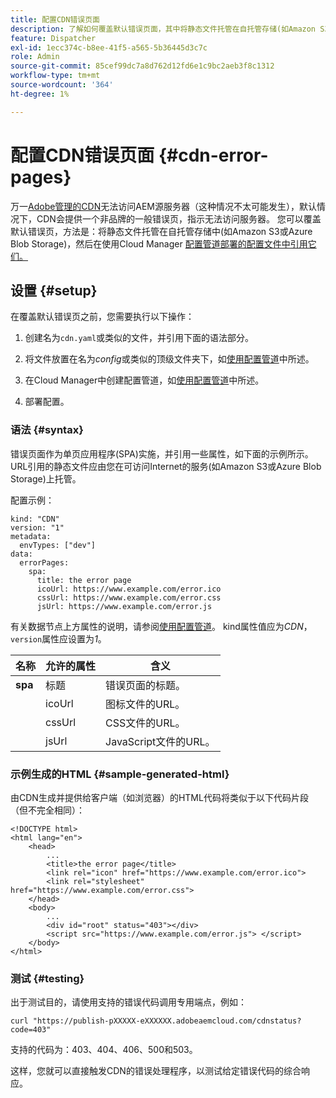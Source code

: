 ```yaml
---
title: 配置CDN错误页面
description: 了解如何覆盖默认错误页面，其中将静态文件托管在自托管存储(如Amazon S3或Azure Blob Storage)中，并在使用Cloud Manager配置管道部署的配置文件中引用它们。
feature: Dispatcher
exl-id: 1ecc374c-b8ee-41f5-a565-5b36445d3c7c
role: Admin
source-git-commit: 85cef99dc7a8d762d12fd6e1c9bc2aeb3f8c1312
workflow-type: tm+mt
source-wordcount: '364'
ht-degree: 1%

---
```



# 配置CDN错误页面 {#cdn-error-pages}

万一[Adobe管理的CDN](/help/implementing/dispatcher/cdn.md#aem-managed-cdn)无法访问AEM源服务器（这种情况不太可能发生），默认情况下，CDN会提供一个非品牌的一般错误页，指示无法访问服务器。 您可以覆盖默认错误页，方法是：将静态文件托管在自托管存储中(如Amazon S3或Azure Blob Storage)，然后在使用Cloud Manager [配置管道部署的配置文件中引用它们。](/help/operations/config-pipeline.md#managing-in-cloud-manager)

## 设置 {#setup}

在覆盖默认错误页之前，您需要执行以下操作：

1. 创建名为`cdn.yaml`或类似的文件，并引用下面的语法部分。

1. 将文件放置在名为&#x200B;*config*&#x200B;或类似的顶级文件夹下，如[使用配置管道](/help/operations/config-pipeline.md#folder-structure)中所述。

1. 在Cloud Manager中创建配置管道，如[使用配置管道](/help/operations/config-pipeline.md#managing-in-cloud-manager)中所述。

1. 部署配置。

### 语法 {#syntax}

错误页面作为单页应用程序(SPA)实施，并引用一些属性，如下面的示例所示。  URL引用的静态文件应由您在可访问Internet的服务(如Amazon S3或Azure Blob Storage)上托管。

配置示例：

```
kind: "CDN"
version: "1"
metadata:
  envTypes: ["dev"]
data:
  errorPages:
    spa:
      title: the error page
      icoUrl: https://www.example.com/error.ico
      cssUrl: https://www.example.com/error.css
      jsUrl: https://www.example.com/error.js
```
有关数据节点上方属性的说明，请参阅[使用配置管道](/help/operations/config-pipeline.md#common-syntax)。 kind属性值应为&#x200B;*CDN*，`version`属性应设置为&#x200B;*1*。


| 名称 | 允许的属性 | 含义 |
|-----------|--------------------------|-------------|
| **spa** | 标题 | 错误页面的标题。 |
|     | icoUrl | 图标文件的URL。 |
|     | cssUrl | CSS文件的URL。 |
|     | jsUrl | JavaScript文件的URL。 |

### 示例生成的HTML {#sample-generated-html}

由CDN生成并提供给客户端（如浏览器）的HTML代码将类似于以下代码片段（但不完全相同）：

```
<!DOCTYPE html>
<html lang="en">
    <head>
        ...
        <title>the error page</title>
        <link rel="icon" href="https://www.example.com/error.ico">
        <link rel="stylesheet" href="https://www.example.com/error.css">
    </head>
    <body>
        ...
        <div id="root" status="403"></div>
        <script src="https://www.example.com/error.js"> </script>
    </body>
</html>
```

### 测试 {#testing}

出于测试目的，请使用支持的错误代码调用专用端点，例如：

```
curl "https://publish-pXXXXX-eXXXXXX.adobeaemcloud.com/cdnstatus?code=403"
```

支持的代码为：403、404、406、500和503。

这样，您就可以直接触发CDN的错误处理程序，以测试给定错误代码的综合响应。
